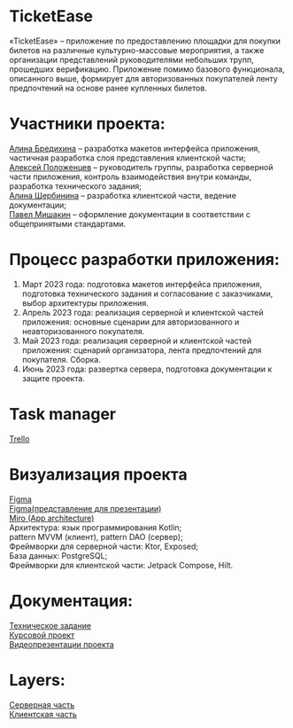 # TicketEase
  «TicketEase» – приложение по предоставлению площадки для покупки билетов на различные культурно-массовые мероприятия, а также организации представлений руководителями небольших трупп, прошедших верификацию. Приложение помимо базового функционала, описанного выше, формирует для авторизованных покупателей ленту предпочтений на основе ранее купленных билетов.

# Участники проекта:
[Алина Бредихина](https://github.com/briilliin) – разработка макетов интерфейса приложения, частичная разработка слоя представления клиентской части;  
[Алексей Положенцев](https://github.com/Alex07062002) – руководитель группы, разработка серверной части приложения, контроль взаимодействия внутри команды, разработка технического задания;   
[Алина Щербинина](https://github.com/alinashch) – разработка клиентской части, ведение документации;  
[Павел Мишакин](https://github.com/mishakinGIT) – оформление документации в соответствии с общепринятыми стандартами.  

# Процесс разработки приложения:
1)	Март 2023 года: подготовка макетов интерфейса приложения, подготовка технического задания и согласование с заказчиками, выбор архитектуры приложения.  
2)	Апрель 2023 года: реализация серверной и клиентской частей приложения: основные сценарии для авторизованного и неавторизованного покупателя.  
3)	Май 2023 года: реализация серверной и клиентской частей приложения: сценарий организатора, лента предпочтений для покупателя. Сборка.  
4)	Июнь 2023 года: развертка сервера, подготовка документации к защите проекта.  

# Task manager
[Trello](https://trello.com/b/Bb9wuqqQ/concertticketseller)  

# Визуализация проекта
[Figma](https://www.figma.com/file/s0CDQJppLLEYR08BFfLLfi/TicketEase-Upgrade?type=design&node-id=0-1&t=PZtJM6pVqTOTzsjr-0)  
[Figma(представление для презентации)](https://www.figma.com/file/tdOG9JBKYX5Lrs92TDlV6F/Untitled?node-id=0%3A1&t=eE5Y2vTapVNAN9RP-1)  
[Miro (App architecture)](https://miro.com/app/board/uXjVMbiC6pc=/?share_link_id=458892867192)  
Архитектура: язык программирования Kotlin;  
pattern MVVM (клиент), pattern DAO (сервер);  
Фреймворки для серверной части: Ktor, Exposed;  
База данных: PostgreSQL;  
Фреймворки для клиентской части: Jetpack Compose, Hilt.

# Документация:
[Техническое задание](https://docs.google.com/document/d/1V-doTjfKDymV8wawug18wScM_Oo9z477/edit?usp=sharing&ouid=111021336820288723141&rtpof=true&sd=true)  
[Курсовой проект](https://docs.google.com/document/d/15V8hZoPt1lLatRSN1NjlkiLXLzAWUjKB/edit?usp=sharing&ouid=111021336820288723141&rtpof=true&sd=true)   
[Видеопрезентации проекта](https://drive.google.com/drive/folders/1X-AqW_PGHgOFC8jY2CpknBi0AWcJoG_Q?usp=sharing)  

# Layers:  
[Серверная часть](https://github.com/Alex07062002/ticketEase)  
[Клиентская часть](https://github.com/alinashch/TicketEase_frontend)  


